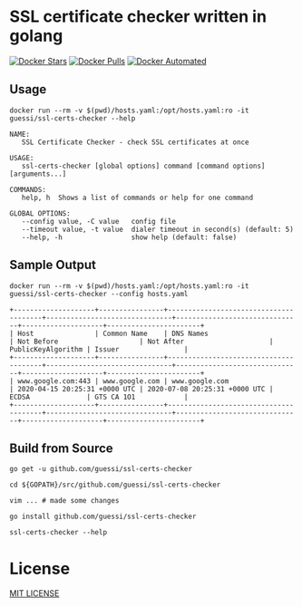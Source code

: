# SSL certificate checker written in golang

[![Docker Stars](https://img.shields.io/docker/stars/guessi/ssl-certs-checker.svg)](https://hub.docker.com/r/guessi/ssl-certs-checker/)
[![Docker Pulls](https://img.shields.io/docker/pulls/guessi/ssl-certs-checker.svg)](https://hub.docker.com/r/guessi/ssl-certs-checker/)
[![Docker Automated](https://img.shields.io/docker/automated/guessi/ssl-certs-checker.svg)](https://hub.docker.com/r/guessi/ssl-certs-checker/)

## Usage

    docker run --rm -v $(pwd)/hosts.yaml:/opt/hosts.yaml:ro -it guessi/ssl-certs-checker --help

    NAME:
       SSL Certificate Checker - check SSL certificates at once

    USAGE:
       ssl-certs-checker [global options] command [command options] [arguments...]

    COMMANDS:
       help, h  Shows a list of commands or help for one command

    GLOBAL OPTIONS:
       --config value, -C value   config file
       --timeout value, -t value  dialer timeout in second(s) (default: 5)
       --help, -h                 show help (default: false)


## Sample Output

    docker run --rm -v $(pwd)/hosts.yaml:/opt/hosts.yaml:ro -it guessi/ssl-certs-checker --config hosts.yaml

    +--------------------+----------------+---------------------------------------+-------------------------------+-------------------------------+--------------------+-----------------------+
    | Host               | Common Name    | DNS Names                             | Not Before                    | Not After                     | PublicKeyAlgorithm | Issuer                |
    +--------------------+----------------+---------------------------------------+-------------------------------+-------------------------------+--------------------+-----------------------+
    | www.google.com:443 | www.google.com | www.google.com                        | 2020-04-15 20:25:31 +0000 UTC | 2020-07-08 20:25:31 +0000 UTC | ECDSA              | GTS CA 1O1            |
    +--------------------+----------------+---------------------------------------+-------------------------------+-------------------------------+--------------------+-----------------------+

## Build from Source

    go get -u github.com/guessi/ssl-certs-checker

    cd ${GOPATH}/src/github.com/guessi/ssl-certs-checker

    vim ... # made some changes

    go install github.com/guessi/ssl-certs-checker

    ssl-certs-checker --help

# License

[MIT LICENSE](LICENSE)
